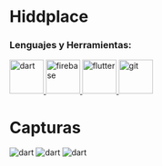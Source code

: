 # Hiddplace

<h3 align="left">Lenguajes y Herramientas:</h3>
<p align="left"> <a href="https://dart.dev" target="_blank" rel="noreferrer"> <img src="https://www.vectorlogo.zone/logos/dartlang/dartlang-icon.svg" alt="dart" width="60" height="60"/> </a> <a href="https://firebase.google.com/" target="_blank" rel="noreferrer"> <img src="https://www.vectorlogo.zone/logos/firebase/firebase-icon.svg" alt="firebase" width="60" height="60"/> </a> <a href="https://flutter.dev" target="_blank" rel="noreferrer"> <img src="https://www.vectorlogo.zone/logos/flutterio/flutterio-icon.svg" alt="flutter" width="60" height="60"/> </a> <a href="https://git-scm.com/" target="_blank" rel="noreferrer"> <img src="https://www.vectorlogo.zone/logos/git-scm/git-scm-icon.svg" alt="git" width="60" height="60"/> </a> </p>
<h1>Capturas</h1>
<div>
<img src="https://drive.google.com/file/d/1sKOou8gR87KZIVaQi8Qk2Y9L9REWQJ5B/view?usp=sharing" alt="dart" />
<img src="https://drive.google.com/file/d/1EOLH1qwa2cgGJLmyZtX3ncvtwY-6gaqC/view?usp=sharing" alt="dart" />
<img src="https://drive.google.com/file/d/1Lhuc8BYAgo0VmQqVhZoP6fGHeFmqMA1K/view?usp=sharing" alt="dart" />
</div>